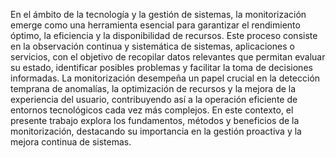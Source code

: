 En el ámbito de la tecnología y la gestión de sistemas, la monitorización emerge como una herramienta esencial para garantizar el rendimiento óptimo, la eficiencia y la disponibilidad de recursos. Este proceso consiste en la observación continua y sistemática de sistemas, aplicaciones o servicios, con el objetivo de recopilar datos relevantes que permitan evaluar su estado, identificar posibles problemas y facilitar la toma de decisiones informadas. La monitorización desempeña un papel crucial en la detección temprana de anomalías, la optimización de recursos y la mejora de la experiencia del usuario, contribuyendo así a la operación eficiente de entornos tecnológicos cada vez más complejos. En este contexto, el presente trabajo explora los fundamentos, métodos y beneficios de la monitorización, destacando su importancia en la gestión proactiva y la mejora continua de sistemas.
